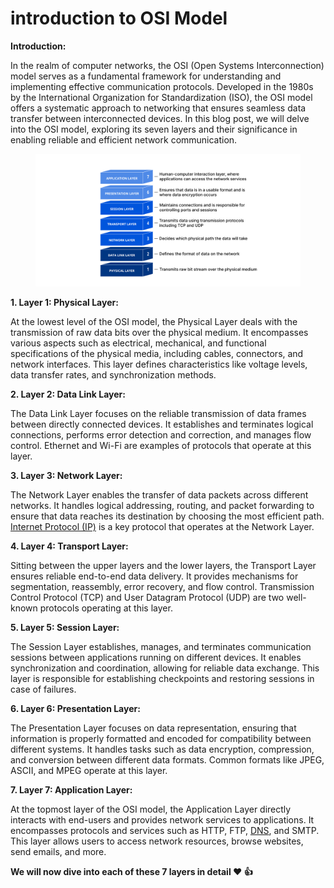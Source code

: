# introduction to OSI Model

**Introduction:**

In the realm of computer networks, the OSI (Open Systems Interconnection) model serves as a fundamental framework for understanding and implementing effective communication protocols. Developed in the 1980s by the International Organization for Standardization (ISO), the OSI model offers a systematic approach to networking that ensures seamless data transfer between interconnected devices. In this blog post, we will delve into the OSI model, exploring its seven layers and their significance in enabling reliable and efficient network communication.

<figure><img src="../../.gitbook/assets/osi_model_7_layers.png" alt=""><figcaption></figcaption></figure>

**1. Layer 1: Physical Layer:**

At the lowest level of the OSI model, the Physical Layer deals with the transmission of raw data bits over the physical medium. It encompasses various aspects such as electrical, mechanical, and functional specifications of the physical media, including cables, connectors, and network interfaces. This layer defines characteristics like voltage levels, data transfer rates, and synchronization methods.

**2. Layer 2: Data Link Layer:**

The Data Link Layer focuses on the reliable transmission of data frames between directly connected devices. It establishes and terminates logical connections, performs error detection and correction, and manages flow control. Ethernet and Wi-Fi are examples of protocols that operate at this layer.

**3. Layer 3: Network Layer:**

The Network Layer enables the transfer of data packets across different networks. It handles logical addressing, routing, and packet forwarding to ensure that data reaches its destination by choosing the most efficient path. [Internet Protocol (IP)](../ip-address/) is a key protocol that operates at the Network Layer.

**4. Layer 4: Transport Layer:**

Sitting between the upper layers and the lower layers, the Transport Layer ensures reliable end-to-end data delivery. It provides mechanisms for segmentation, reassembly, error recovery, and flow control. Transmission Control Protocol (TCP) and User Datagram Protocol (UDP) are two well-known protocols operating at this layer.

**5. Layer 5: Session Layer:**

The Session Layer establishes, manages, and terminates communication sessions between applications running on different devices. It enables synchronization and coordination, allowing for reliable data exchange. This layer is responsible for establishing checkpoints and restoring sessions in case of failures.

**6. Layer 6: Presentation Layer:**

The Presentation Layer focuses on data representation, ensuring that information is properly formatted and encoded for compatibility between different systems. It handles tasks such as data encryption, compression, and conversion between different data formats. Common formats like JPEG, ASCII, and MPEG operate at this layer.

**7. Layer 7: Application Layer:**

At the topmost layer of the OSI model, the Application Layer directly interacts with end-users and provides network services to applications. It encompasses protocols and services such as HTTP, FTP, [DNS](../dns.md), and SMTP. This layer allows users to access network resources, browse websites, send emails, and more.

**We will now dive into each of these 7 layers in detail ❤ 👍**
